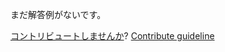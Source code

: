 
まだ解答例がないです。

[コントリビュートしませんか](https://github.com/BFEdev/BFE.dev-solutions/blob/main/question/cross-origin_ja.md)?  [Contribute guideline](https://github.com/BFEdev/BFE.dev-solutions#how-to-contribute)

